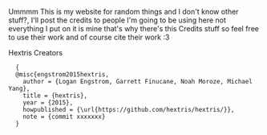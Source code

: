 Ummmm This is my website for random things and I don't know other stuff?, I'll post the credits to people I'm going to be using here 
not everything I put on it is mine that's why there's this Credits stuff so feel free to use their work and of course cite their work :3

Hextris
Creators
```
  {
  @misc{engstrom2015hextris,
    author = {Logan Engstrom, Garrett Finucane, Noah Moroze, Michael Yang},
    title = {hextris},
    year = {2015},
    howpublished = {\url{https://github.com/hextris/hextris/}},
    note = {commit xxxxxxx}
  }
```